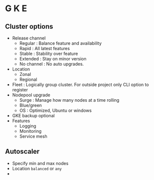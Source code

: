 # G K E

## Cluster options
- Release channel
    - Regular : Balance feature and availability
    - Rapid : All latest features
    - Stable : Stability over feature
    - Extended : Stay on minor version 
    - No channel : No auto upgrades.
- Location 
    - Zonal
    - Regional
- Fleet : Logically group cluster. For outside project only CLI option to register
- Nodepool upgrade
    - Surge : Manage how many nodes at a time rolling
    - Blue/green
    - OS : Optimized, Ubuntu or windows
- GKE backup optional
- Features
    - Logging
    - Monitoring
    - Service mesh
    

## Autoscaler
- Specify min and max nodes
- Location `balanced` or `any`
- 